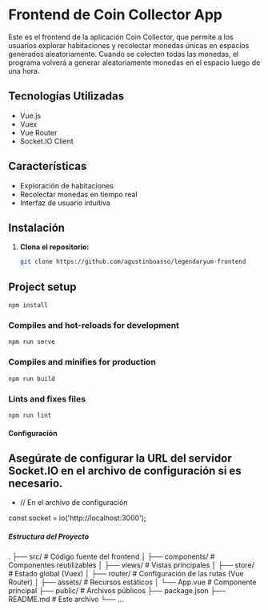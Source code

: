 # Frontend de Coin Collector App

Este es el frontend de la aplicación Coin Collector, que permite a los usuarios explorar habitaciones y recolectar monedas únicas en espacios generados aleatoriamente.
Cuando se colecten todas las monedas, el programa volverá a generar aleatoriamente monedas en el espacio luego de una hora.

## Tecnologías Utilizadas

- Vue.js
- Vuex
- Vue Router
- Socket.IO Client

## Características

- Exploración de habitaciones
- Recolectar monedas en tiempo real
- Interfaz de usuario intuitiva

## Instalación

1. **Clona el repositorio:**

   ```bash
   git clone https://github.com/agustinboasso/legendaryum-frontend
   ```

## Project setup

```
npm install
```

### Compiles and hot-reloads for development

```
npm run serve
```

### Compiles and minifies for production

```
npm run build
```

### Lints and fixes files

```
npm run lint
```

#### Configuración

## Asegúrate de configurar la URL del servidor Socket.IO en el archivo de configuración si es necesario.

- // En el archivo de configuración

const socket = io('http://localhost:3000');

##### Estructura del Proyecto

.
├── src/ # Código fuente del frontend
│ ├── components/ # Componentes reutilizables
│ ├── views/ # Vistas principales
│ ├── store/ # Estado global (Vuex)
│ ├── router/ # Configuración de las rutas (Vue Router)
│ ├── assets/ # Recursos estáticos
│ └── App.vue # Componente principal
├── public/ # Archivos públicos
├── package.json
├── README.md # Este archivo
└── ...
